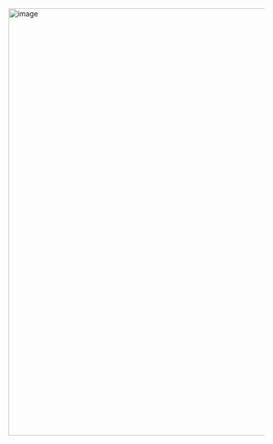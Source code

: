 <img width="976" height="842" alt="image" src="https://github.com/user-attachments/assets/581e88ac-b5b7-489d-9714-076c2df9c739" />

